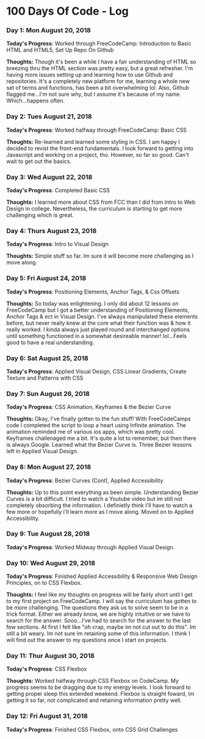 # 100 Days Of Code - Log

### Day 1: Mon August 20, 2018 

**Today's Progress**: Worked through FreeCodeCamp: Introduction to Basic HTML and HTML5, Set Up Repo On Github

**Thoughts:** Though it's been a while I have a fair understanding of HTML so breezing thru the HTML section was pretty easy, but a great refresher. I'm having more issues setting up and learning how to use Github and repositories. It's a completely new platform for me, learning a whole new set of terms and functions, has been a bit overwhelming lol. Also, Github flagged me...I'm not sure why, but I assume it's because of my name. Which...happens often. 

<!-- **Link to work:** None Today -->

### Day 2: Tues August 21, 2018

**Today's Progress**: Worked halfway through FreeCodeCamp: Basic CSS

**Thoughts:** Re-learned and learned some styling in CSS. I am happy I decided to revist the front-end fundamentals. I look forward to getting into Javascript and working on a project, tho. However, so far so good. Can't wait to get out the basics.

### Day 3: Wed August 22, 2018

**Today's Progress**: Completed Basic CSS

**Thoughts:** I learned more about CSS from FCC than I did from Intro to Web Design in college. Nevertheless, the curriculum is starting to get more challenging which is great.  


### Day 4: Thurs August 23, 2018

**Today's Progress**: Intro to Visual Design

**Thoughts:** Simple stuff so far. Im sure it will become more challenging as I move along. 


### Day 5: Fri August 24, 2018

**Today's Progress**: Positioning Elements, Anchor Tags, & Css Offsets

**Thoughts:** So today was enlightening. I only did about 12 lessons on FreeCodeCamp but I got a better understanding of Positioning Elements, Anchor Tags & ect in Visual Design. I've always manipulated these elements before, but never really knew at the core what their function was & how it really worked. I kinda always just played round and interchanged options until something functioned in a somewhat desireable manner! lol...Feels good to have a real understanding. 


### Day 6: Sat August 25, 2018

**Today's Progress**: Applied Visual Design, CSS Linear Gradients, Create Texture and Patterns with CSS



### Day 7: Sun August 26, 2018

**Today's Progress**: CSS Animation, Keyframes & the Bezier Curve

**Thoughts:** Okay, I've finally gotten to the fun stuff! With FreeCodeCamps code I completed the script to loop a heart using Infinite animation. The animation reminded me of various ios apps, which was pretty cool. Keyframes challenaged me a bit. It's quite a lot to remember, but then there is always Google. Learned what the Bezier Curve is. Three Bezier lessons left in Applied Visual Design. 


### Day 8: Mon August 27, 2018

**Today's Progress**: Bezier Curves (Cont), Applied Accessibility

**Thoughts:** Up to this point everything as been simple. Understanding Bezier Curves is a bit difficult. I tried to watch a Youtube video but im still not completely obsorbing the information. I definietly think I'll have to watch a few more or hopefully i'll learn more as I move along. Moved on to Applied Accessibility. 

### Day 9: Tue August 28, 2018

**Today's Progress**: Worked Midway through Applied Visual Design. 


### Day 10: Wed August 29, 2018

**Today's Progress**: Finished Applied Accessibility & Responsive Web Design Principles, on to CSS Flexbox. 

**Thoughts:** I feel like my thoughts on progress will be fairly short until I get to my first project on FreeCodeCamp. I will say the curriculum has gotten to be more challenging. The questions they ask us to solve seem to be in a trick format. Either we already know, we are highly intuitive or we have to search for the answer. Sooo...I've had to search for the answer to the last few sections. At first I felt like "oh crap, maybe im not cut out to do this". Im still a bit weary. Im not sure im retaining some of this information. I think I will find out the answer to my questions once I start on projects. 


### Day 11: Thur August 30, 2018

**Today's Progress**: CSS Flexbox 

**Thoughts:** Worked halfway through CSS Flexbox on CodeCamp. My progress seems to be dragging due to my energy levels. I look forward to getting proper sleep this extended weekend. Flexbox is straight foward, im getting it so far, not complicated and retaining information pretty well. 


### Day 12: Fri August 31, 2018

**Today's Progress**: Finished CSS Flexbox, onto CSS Grid Challenges
